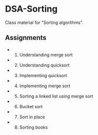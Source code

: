 # DSA-Sorting

Class material for "Sorting algorithms".

## Assignments

- 1.  Understanding merge sort
- 2.  Understanding quicksort
- 3.  Implementing quicksort
- 4.  Implementing merge sort
- 5.  Sorting a linked list using merge sort
- 6.  Bucket sort
- 7.  Sort in place
- 8.  Sorting books
